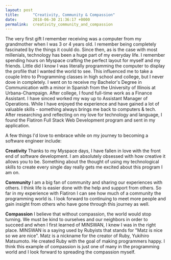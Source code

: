 ```yaml
---
layout: post
title:      "Creativity, Community & Compassion"
date:       2018-06-30 21:36:17 +0000
permalink:  creativity_community_and_compassion
---
```



The very first gift I  remember receiving was a computer from my grandmother when I was 3 or 4 years old. I remember being completely fascinated by the things it could do. Since then, as is the case with most millenials, technology has been a huge part of my everyday life. I remember spending hours on Myspace crafting the perfect layout for myself and my friends. Little did I know I was literally programming the computer to display the profile that I wanted the world to see. This influenced me to take a couple Intro to Programming classes in high school and college, but I never dove in completely. I went on to receive my Bachelor's Degree in Communication with a minor in Spanish from the University of Illinois at Urbana-Champaign. After college, I found full-time work as a Finance Assistant. I have sinced worked my way up to Assistant Manager of Operations. While I have enjoyed the experience and have gained a lot of valuable skills - something always brings me back to computers & tech. After researching and reflecting on my love for technology and language, I found the Flatiron Full Stack Web Development program and sent in my application. 

A few things I'd love to embrace while on my journey to becoming a software engineer include:

**Creativity**
Thanks to my Myspace days, I have fallen in love with the front end of software development. I am absolutely obsessed with how creative it allows you to be. Something about the thought of using my technological skills to create every single day really gets me excited about this program I am on. 

**Community**
I am a big fan of community and sharing our experiences with others. I think life is easier done with the help and support from others. So far in my experience with Flatiron I can see how much of a community the programming world is. I look forward to continuing to meet more people and gain insight from others who have gone through this journey as well. 

**Compassion**
I believe that without compassion, the world would stop turning. We must be kind to ourselves and our neighbors in order to succeed and when I first learned of MINSWAN, I knew I was in the right place. MINSWAN is a saying used by Rubyists that stands for "Matz is nice so we are nice". Matz is a nickname for the creator of Ruby, Yukihiro Matsumoto. He created Ruby with the goal of making programmers happy. I think this example of compassion is just one of many in the programming world and I look forward to spreading the compassion myself. 
